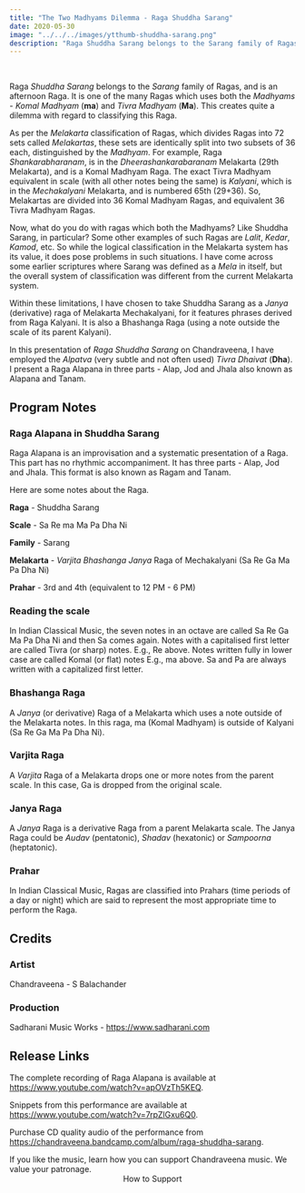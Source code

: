 ```yaml
---
title: "The Two Madhyams Dilemma - Raga Shuddha Sarang"
date: 2020-05-30
image: "../../../images/ytthumb-shuddha-sarang.png"
description: "Raga Shuddha Sarang belongs to the Sarang family of Ragas, and is an afternoon Raga. Here in this performance, I present Raga Alapana in Raga Shuddha Sarang. There are 3 parts - Alap, Jod and Jhala, also known as Alapana and Tanam."
---
```

<you-tube videoid="7rpZlGxu6Q0"></you-tube>
<br>

Raga *Shuddha Sarang* belongs to the *Sarang* family of Ragas, and is an afternoon Raga. It is one of the many Ragas which uses both the *Madhyams* - *Komal Madhyam* (**ma**) and *Tivra Madhyam* (**Ma**). This creates quite a dilemma with regard to classifying this Raga.

As per the *Melakarta* classification of Ragas, which divides Ragas into 72 sets called *Melakartas*, these sets are identically split into two subsets of 36 each, distinguished by the *Madhyam*. For example, Raga *Shankarabharanam*, is in the *Dheerashankarabaranam* Melakarta (29th Melakarta), and is a Komal Madhyam Raga. The exact Tivra Madhyam equivalent in scale (with all other notes being the same) is *Kalyani*, which is in the *Mechakalyani* Melakarta, and is numbered 65th (29+36). So, Melakartas are divided into 36 Komal Madhyam Ragas, and equivalent 36 Tivra Madhyam Ragas.

Now, what do you do with ragas which both the Madhyams? Like Shuddha Sarang, in particular? Some other examples of such Ragas are *Lalit*, *Kedar*, *Kamod*, etc. So while the logical classification in the Melakarta system has its value, it does pose problems in such situations. I have come across some earlier scriptures where Sarang was defined as a *Mela* in itself, but the overall system of classification was different from the current Melakarta system.

Within these limitations, I have chosen to take Shuddha Sarang as a *Janya* (derivative) raga of Melakarta Mechakalyani, for it features phrases derived from Raga Kalyani. It is also a Bhashanga Raga (using a note outside the scale of its parent Kalyani).

In this presentation of *Raga Shuddha Sarang* on Chandraveena, I have employed the *Alpatva* (very subtle and not often used) *Tivra Dhaivat* (**Dha**). I present a Raga Alapana in three parts - Alap, Jod and Jhala also known as Alapana and Tanam.

## Program Notes

### Raga Alapana in Shuddha Sarang
Raga Alapana is an improvisation and a systematic presentation of a Raga. This part has no rhythmic accompaniment. It has three parts - Alap, Jod and Jhala. This format is also known as Ragam and Tanam.

Here are some notes about the Raga.

**Raga** - Shuddha Sarang

**Scale** - Sa Re ma Ma Pa Dha Ni

**Family** - Sarang

**Melakarta** - *Varjita* *Bhashanga* *Janya* Raga of Mechakalyani (Sa Re Ga Ma Pa Dha Ni)

**Prahar** - 3rd and 4th (equivalent to 12 PM - 6 PM)

### Reading the scale
In Indian Classical Music, the seven notes in an octave are called Sa Re Ga Ma Pa Dha Ni and then Sa comes again. Notes with a capitalised first letter are called Tivra (or sharp) notes. E.g., Re above. Notes written fully in lower case are called Komal (or flat) notes E.g., ma above. Sa and Pa are always written with a capitalized first letter.

### Bhashanga Raga
A *Janya* (or derivative) Raga of a Melakarta which uses a note outside of the Melakarta notes. In this raga, ma (Komal Madhyam) is outside of Kalyani (Sa Re Ga Ma Pa Dha Ni).

### Varjita Raga
A *Varjita* Raga of a Melakarta drops one or more notes from the parent scale. In this case, Ga is dropped from the original scale.

### Janya Raga
A *Janya* Raga is a derivative Raga from a parent Melakarta scale. The Janya Raga could be *Audav* (pentatonic), *Shadav* (hexatonic) or *Sampoorna* (heptatonic).

### Prahar
In Indian Classical Music, Ragas are classified into Prahars (time periods of a day or night) which are said to represent the most appropriate time to perform the Raga.

## Credits
### Artist
Chandraveena - S Balachander

### Production
Sadharani Music Works - https://www.sadharani.com

## Release Links
The complete recording of Raga Alapana is available at https://www.youtube.com/watch?v=apOVzTh5KEQ.

Snippets from this performance are available at https://www.youtube.com/watch?v=7rpZlGxu6Q0.

Purchase CD quality audio of the performance from https://chandraveena.bandcamp.com/album/raga-shuddha-sarang.

<notice-box>
If you like the music, learn how you can support Chandraveena music. We value your patronage.
<div style="text-align:center">
<my-button to="/support/">How to Support</my-button>
</div>
</notice-box>
